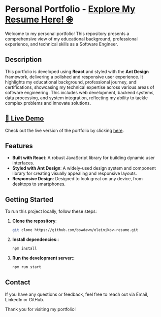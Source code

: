 # Personal Portfolio - [Explore My Resume Here! 🌐](https://oleinikov-resume.vercel.app/)

Welcome to my personal portfolio! This repository presents a comprehensive view of my educational background, professional experience, and technical skills as a Software Engineer.

## Description

This portfolio is developed using **React** and styled with the **Ant Design** framework, delivering a polished and responsive user experience. It highlights my educational background, professional journey, and certifications, showcasing my technical expertise across various areas of software engineering. This includes web development, backend systems, data processing, and system integration, reflecting my ability to tackle complex problems and innovate solutions.

## [🚀 Live Demo](https://oleinikov-resume.vercel.app/)

Check out the live version of the portfolio by clicking [here](https://oleinikov-resume.vercel.app/).

## Features

- **Built with React**: A robust JavaScript library for building dynamic user interfaces.
- **Styled with Ant Design**: A widely-used design system and component library for creating visually appealing and responsive layouts.
- **Responsive Design**: Designed to look great on any device, from desktops to smartphones.

## Getting Started

To run this project locally, follow these steps:

1. **Clone the repository**:
   ```bash
   git clone https://github.com/bowdawn/oleinikov-resume.git

2. **Install dependencies:**:
   ```bash
   npm install

3. **Run the development server:**:
   ```bash
   npm run start

## Contact
If you have any questions or feedback, feel free to reach out via Email, LinkedIn or GitHub.

Thank you for visiting my portfolio!


